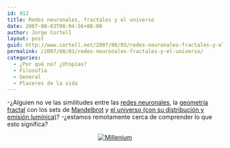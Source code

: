```yaml
---
id: 912
title: Redes neuronales, fractales y el universo
date: 2007-08-03T08:04:56+00:00
author: Jorge Cortell
layout: post
guid: http://www.cortell.net/2007/08/03/redes-neuronales-fractales-y-el-universo/
permalink: /2007/08/03/redes-neuronales-fractales-y-el-universo/
categories:
  - ¿Por qué no? ¿Utopías?
  - Filosofí­a
  - General
  - Placeres de la vida
---
```

-¿Alguien no ve las similitudes entre las <a title="fotos" target="_blank" href="http://flickr.com/photos/neurollero/sets/366106/">redes neuronales</a>, la <a title="wikipedia" target="_blank" href="http://es.wikipedia.org/wiki/Fractal">geometrí­a fractal</a> con los sets de <a title="Wikipedia" target="_blank" href="http://es.wikipedia.org/wiki/Benoí®t_Mandelbrot">Mandelbrot</a> y <a title="Universo" target="_blank" href="http://www.mpa-garching.mpg.de/galform/millennium/">el universo (con su distribución y emisión lumí­nica)</a>? -¿estamos remotamente cerca de comprender lo que esto significa?

<div style="text-align: center">
  <a title="Millenium" target="_blank" href="http://www.mpa-garching.mpg.de/galform/millennium/"><img title="Millenium" alt="Millenium" src="http://www.mpa-garching.mpg.de/galform/millennium/poster_small.jpg" /></a>
</div>